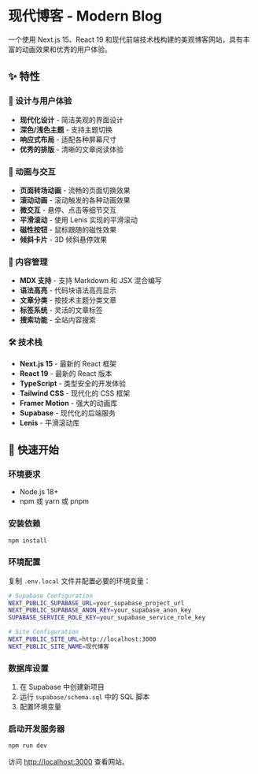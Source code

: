 # 现代博客 - Modern Blog

一个使用 Next.js 15、React 19 和现代前端技术栈构建的美观博客网站，具有丰富的动画效果和优秀的用户体验。

## ✨ 特性

### 🎨 设计与用户体验
- **现代化设计** - 简洁美观的界面设计
- **深色/浅色主题** - 支持主题切换
- **响应式布局** - 适配各种屏幕尺寸
- **优秀的排版** - 清晰的文章阅读体验

### 🚀 动画与交互
- **页面转场动画** - 流畅的页面切换效果
- **滚动动画** - 滚动触发的各种动画效果
- **微交互** - 悬停、点击等细节交互
- **平滑滚动** - 使用 Lenis 实现的平滑滚动
- **磁性按钮** - 鼠标跟随的磁性效果
- **倾斜卡片** - 3D 倾斜悬停效果

### 📝 内容管理
- **MDX 支持** - 支持 Markdown 和 JSX 混合编写
- **语法高亮** - 代码块语法高亮显示
- **文章分类** - 按技术主题分类文章
- **标签系统** - 灵活的文章标签
- **搜索功能** - 全站内容搜索

### 🛠 技术栈
- **Next.js 15** - 最新的 React 框架
- **React 19** - 最新的 React 版本
- **TypeScript** - 类型安全的开发体验
- **Tailwind CSS** - 现代化的 CSS 框架
- **Framer Motion** - 强大的动画库
- **Supabase** - 现代化的后端服务
- **Lenis** - 平滑滚动库

## 🚀 快速开始

### 环境要求
- Node.js 18+
- npm 或 yarn 或 pnpm

### 安装依赖
```bash
npm install
```

### 环境配置
复制 `.env.local` 文件并配置必要的环境变量：

```bash
# Supabase Configuration
NEXT_PUBLIC_SUPABASE_URL=your_supabase_project_url
NEXT_PUBLIC_SUPABASE_ANON_KEY=your_supabase_anon_key
SUPABASE_SERVICE_ROLE_KEY=your_supabase_service_role_key

# Site Configuration
NEXT_PUBLIC_SITE_URL=http://localhost:3000
NEXT_PUBLIC_SITE_NAME=现代博客
```

### 数据库设置
1. 在 Supabase 中创建新项目
2. 运行 `supabase/schema.sql` 中的 SQL 脚本
3. 配置环境变量

### 启动开发服务器
```bash
npm run dev
```

访问 [http://localhost:3000](http://localhost:3000) 查看网站。
